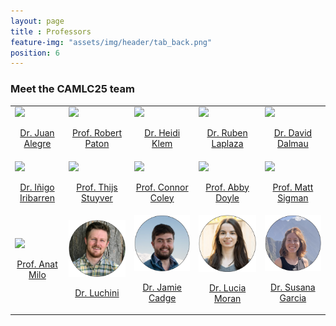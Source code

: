 ```yaml
--- 
layout: page
title : Professors
feature-img: "assets/img/header/tab_back.png"
position: 6
---
```


### Meet the CAMLC25 team

<html>
<head>
<style>
#customers {
  border-collapse: collapse;
  width: 100%;
}

#customers td, #customers th {
  border: 0px solid #ddd;
  line-height: 1.5;
}

</style>
</head>
<body>

<table id="customers">
  <tr>
    <td>
      <a href="https://thealegregroup.com/">
        <img src="../assets/img/people/juan.png" width="200">
        <br><p style="text-align: center;">Dr. Juan Alegre</p>
      </a>
    </td>
    <td>
      <a href="https://patonlab.com/">
        <img src="../assets/img/people/rob.png" width="200">
        <br><p style="text-align: center;">Prof. Robert Paton</p>
      </a>
    </td>
    <td>
      <a href="https://www.nist.gov/people/heidi-klem">
        <img src="../assets/img/people/heidi.png" width="200">
        <br><p style="text-align: center;">Dr. Heidi Klem</p>
      </a>
    </td>
    <td>
      <a href="https://rlaplaza.github.io/">
        <img src="../assets/img/people/ruben.png" width="200">
        <br><p style="text-align: center;">Dr. Ruben Laplaza</p>
      </a>
    </td>
    <td>
      <a href="https://github.com/ddgunizar">
        <img src="../assets/img/people/david.png" width="200">
        <br><p style="text-align: center;">Dr. David Dalmau</p>
      </a>
    </td>
  </tr>
  <tr>
    <td>
      <a href="https://iribirii.github.io">
        <img src="../assets/img/people/inigo.png" width="200">
        <br><p style="text-align: center;">Dr. Iñigo Iribarren</p>
      </a>
    </td>
    <td>
      <a href="https://thijsstuyver.com/">
        <img src="../assets/img/people/thijs.png" width="200">
        <br><p style="text-align: center;">Prof. Thijs Stuyver</p>
      </a>
    </td>
    <td>
      <a href="https://coley.mit.edu/">
        <img src="../assets/img/people/coley.png" width="200">
        <br><p style="text-align: center;">Prof. Connor Coley</p>
      </a>
    </td>
    <td>
      <a href="https://doyle.chem.ucla.edu/">
        <img src="../assets/img/people/doyle.png" width="200">
        <br><p style="text-align: center;">Prof. Abby Doyle</p>
      </a>
    </td>
    <td>
      <a href="https://www.sigmanlab.com/">
        <img src="../assets/img/people/sigman.png" width="200">
        <br><p style="text-align: center;">Prof. Matt Sigman</p>
      </a>
    </td>
  <tr>
  </tr>
    <td>
      <a href="https://anatmilo.com/">
        <img src="../assets/img/people/milo.png" width="200">
        <br><p style="text-align: center;">Prof. Anat Milo</p>
      </a>
    </td>
    <td>
      <a href="https://www.linkedin.com/in/guilianluchini/">
        <img src="../assets/img/people/luchini.png" width="200">
        <br><p style="text-align: center;">Dr. Luchini</p>
      </a>
    </td>
    <td>
      <a href="https://www.linkedin.com/in/jcadge/">
        <img src="../assets/img/people/cadge.png" width="200">
        <br><p style="text-align: center;">Dr. Jamie Cadge</p>
      </a>
    </td>
    <td>
      <a href="https://scholar.google.com/citations?user=-JMqeO0AAAAJ&hl=es">
        <img src="../assets/img/people/moran.png" width="200">
        <br><p style="text-align: center;">Dr. Lucia Moran</p>
      </a>
    </td>
    <td>
      <a href="https://scholar.google.com/citations?user=zsWx9ycAAAAJ&hl=es">
        <img src="../assets/img/people/garcia.png" width="200">
        <br><p style="text-align: center;">Dr. Susana Garcia</p>
      </a>
    </td>
  </tr>
</table>

</body>
</html>

